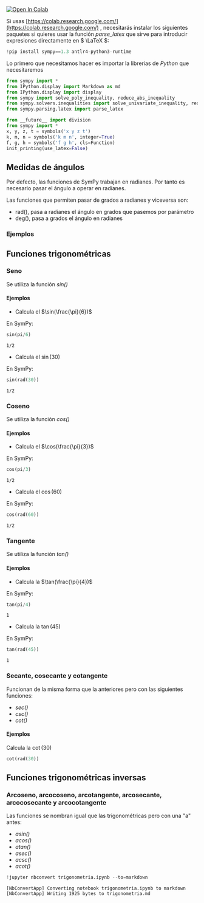 
<a href="https://colab.research.google.com/github/crdguez/aprendiendo_sympy/blob/master/inecuaciones.ipynb" target="_parent"><img src="https://colab.research.google.com/assets/colab-badge.svg" alt="Open In Colab"/></a>

Si usas [https://colab.research.google.com/](https://colab.research.google.com/) , necesitarás instalar los siguientes paquetes si quieres usar la función *parse_latex* que sirve para introducir expresiones directamente en $ \LaTeX $:


```python
!pip install sympy==1.3 antlr4-python3-runtime
```

Lo primero que necesitamos hacer es importar la librerias de *Python* que necesitaremos


```python
from sympy import *
from IPython.display import Markdown as md
from IPython.display import display
from sympy import solve_poly_inequality, reduce_abs_inequality
from sympy.solvers.inequalities import solve_univariate_inequality, reduce_rational_inequalities
from sympy.parsing.latex import parse_latex

from __future__ import division
from sympy import *
x, y, z, t = symbols('x y z t')
k, m, n = symbols('k m n', integer=True)
f, g, h = symbols('f g h', cls=Function)
init_printing(use_latex=False)
```

## Medidas de ángulos

Por defecto, las funciones de SymPy trabajan en radianes. Por tanto es necesario pasar el ángulo a operar en radianes. 

Las funciones que permiten pasar de grados a radianes y viceversa son:

* rad(), pasa a radianes el ángulo en grados que pasemos por parámetro
* deg(), pasa a grados el ángulo en radianes

### Ejemplos



## Funciones trigonométricas

### Seno

Se utiliza la función *sin()*

#### Ejemplos

* Calcula el $\sin(\frac{\pi}{6})$

En SymPy:


```python
sin(pi/6)
```




    1/2



* Calcula el $\sin(30)$

En SymPy:


```python
sin(rad(30))
```




    1/2



### Coseno

Se utiliza la función *cos()*

#### Ejemplos

* Calcula el $\cos(\frac{\pi}{3})$

En SymPy:


```python
cos(pi/3)
```




    1/2



* Calcula el $\cos(60)$

En SymPy:


```python
cos(rad(60))
```




    1/2



### Tangente

Se utiliza la función *tan()*

#### Ejemplos

* Calcula la $\tan(\frac{\pi}{4})$

En SymPy:


```python
tan(pi/4)
```




    1



* Calcula la $\tan(45)$

En SymPy:


```python
tan(rad(45))
```




    1



### Secante, cosecante y cotangente

Funcionan de la misma forma que la anteriores pero con las siguientes funciones: 

* *sec()*
* *csc()*
* *cot()*

#### Ejemplos

Calcula la $\cot(30)$

```python
cot(rad(30))
```



## Funciones trigonométricas inversas

### Arcoseno, arcocoseno, arcotangente, arcosecante, arcocosecante y arcocotangente

Las funciones se nombran igual que las trigonométricas pero con una "a" antes:

* *asin()*
* *acos()*
* *atan()*
* *asec()*
* *acsc()*
* *acot()*



```python
!jupyter nbconvert trigonometria.ipynb --to=markdown
```

    [NbConvertApp] Converting notebook trigonometria.ipynb to markdown
    [NbConvertApp] Writing 1925 bytes to trigonometria.md

